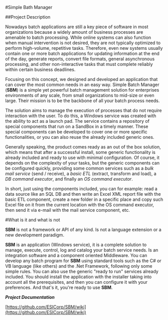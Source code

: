 #Simple Bath Manager

##Project Description

Nowadays batch applications are still a key piece of software in most organizations because a widely amount of business processes are amenable to batch processing. While online systems can also function when manual intervention is not desired, they are not typically optimized to perform high-volume, repetitive tasks. Therefore, even new systems usually contain one or more batch applications for updating information at the end of the day, generate reports, convert file formats, general asynchronous processing, and other non-interactive tasks that must complete reliably within certain business deadlines.

Focusing on this concept, we designed and developed an application that can cover the most common needs in an easy way. Simple Batch Manager (**SBM**) is a simple yet powerful batch management solution for enterprises environments of any scale, from small organizations to mid-size or even large. Their mission is to be the backbone of all your batch process needs.

The solution aims to manage the execution of processes that do not require interaction with the user. To do this, a Windows service was created with the ability to act as a launch pad. The service contains a repository of special components that run on a SandBox in a timely manner. These special components can be developed to cover one or more specific functionalities, or you can also reuse the already included generic ones.

Generally speaking, the product comes ready as an out of the box solution, which means that after a successful install, some generic functionality is already included and ready to use with minimal configuration. Of course, it depends on the complexity of your tasks, but the generic components can be configured quickly, providing some common services such as a _bulk mail service_ (send / receive), a _basic ETL_ (extract, transform and load), a _DB command executor_, and finally an _OS command executor_.

In short, just using the components included, you can for example: read a data source like an SQL DB and then write an Excel XML report file with the basic ETL component, create a new folder in a specific place and copy such Excel file on it from the current location with the OS command executor, then send it via e-mail with the mail service component, etc.



#What is it and what is not

**SBM** is not a framework or API of any kind. Is not a language extension or a new development paradigm. 

**SBM** is an application (Windows service), it is a complete solution to manage, execute, control, log and catalog your batch service needs. Is an integration software and a component oriented Middleware. You can develop any batch program for **SBM** using standard tools such as the C# or VB language (like others) and the .Net Framework, following only some simple rules. You can also use the generic "ready to run" services already included. You should install the application with the installer taking into account all the prerequisites, and then you can configure it with your preferences. And that's it, you're ready to use **SBM**.


***Project Documentation***

[https://github.com/ESICorp/SBM/wiki](https://github.com/ESICorp/SBM/wiki)
